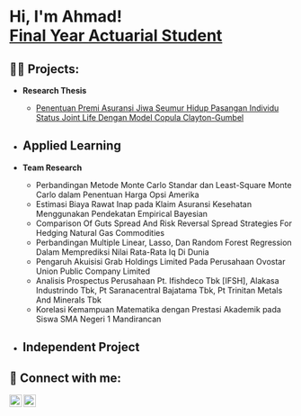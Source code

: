 <h1>Hi, I'm Ahmad! <br/><a href="https://github.com/joshmadakor1">Final Year Actuarial Student</a>

<h2>👨‍💻 Projects:</h2>

- <b>Research Thesis </b>
  - [Penentuan Premi Asuransi Jiwa Seumur Hidup Pasangan Individu Status Joint Life Dengan Model Copula Clayton-Gumbel](link)
    
- <b>Applied Learning </b>
  - 
  
- <b>Team Research </b>
  - Perbandingan Metode Monte Carlo Standar dan Least-Square Monte Carlo dalam Penentuan Harga Opsi Amerika
  - Estimasi Biaya Rawat Inap pada Klaim Asuransi Kesehatan Menggunakan Pendekatan Empirical Bayesian
  - Comparison Of Guts Spread And Risk Reversal Spread Strategies For Hedging Natural Gas Commodities
  - Perbandingan Multiple Linear, Lasso, Dan Random Forest Regression Dalam Memprediksi Nilai Rata-Rata Iq Di Dunia
  - Pengaruh Akuisisi Grab Holdings Limited Pada Perusahaan Ovostar Union Public Company Limited
  - Analisis Prospectus Perusahaan Pt. Ifishdeco Tbk [IFSH], Alakasa Industrindo Tbk, Pt Saranacentral Bajatama Tbk, Pt Trinitan Metals And Minerals Tbk
  - Korelasi Kemampuan Matematika dengan Prestasi Akademik pada Siswa SMA Negeri 1 Mandirancan
  
- <b>Independent Project </b>
  - 


<h2> 🤳 Connect with me:</h2>

[<img align="left" alt="JoshMadakor | Email" width="22px" src="https://cdn.jsdelivr.net/npm/simple-icons@3.13.0/icons/gmail.svg" />][email]
[<img align="left" alt="JoshMadakor | LinkedIn" width="22px" src="https://cdn.jsdelivr.net/npm/simple-icons@v3/icons/linkedin.svg" />][linkedin]

[email]: andinahmad4arrodad@gmail.com
[linkedin]: www.linkedin.com/in/ahmadarrodad

<!--
**ahmadarrodad/ahmadarrodad** is a ✨ _special_ ✨ repository because its `README.md` (this file) appears on your GitHub profile.
